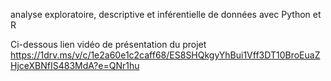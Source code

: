 analyse exploratoire, descriptive et inférentielle de données avec Python et R 

Ci-dessous lien vidéo de présentation du projet  
https://1drv.ms/v/c/1e2a60e1c2caff68/ES8SHQkgyYhBui1Vff3DT10BroEuaZHjceXBNfIS483MdA?e=QNr1hu
